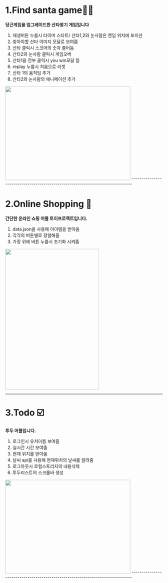 #  1.Find santa game🎅🏻
**당근게임을 업그레이드한 산타찾기 게임입니다**
1. 재생버튼 누를시 타이머 스타트/ 산타1,2와 눈사람은 랜덤 위치에 포지션
2. 찾아야할 산타 이미지 모달로 보여줌
3. 산타 클릭시 스코어의 숫자 줄어듬
4. 산타2와 눈사람 클릭시 게임오버
5. 산타1을 전부 클릭시 you win모달 뜸
6. replay 누를시 처음으로 리셋
7. 산타 1의 움직임 추가
8. 산타2와 눈사람의 애니메이션 추가

<img src="https://user-images.githubusercontent.com/94913420/147404334-2f0dc847-8e0f-4c81-8acb-b5443005a022.gif" width="400" height="300">
------------------------------------------------------------------------------

#  2.Online Shopping 🛒
**간단한 온라인 쇼핑 어플 토이프로젝트입니다.**
1. data.json을 사용해 아이템을 받아옴
2. 각각의 버튼별로 정렬해줌
3. 가장 위에 버튼 누를시 초기화 시켜줌
<img src="https://user-images.githubusercontent.com/94913420/147732005-21c41ec4-063b-46b6-8ba4-2eb24fb2e069.gif" width="300" height="450">

------------------------------------------------------------------------------

#  3.Todo ☑️
**투두 어플입니다.**
1. 로그인시 유저이름 보여줌
2. 실시간 시간 보여줌
3. 현재 위치를 받아옴 
4. 날씨 api를 사용해 현재위치의 날씨를 알려줌
5. 로그아웃시 로컬스토리지의 내용삭제
6. 투두리스트의 스크롤바 생성
<img src="https://user-images.githubusercontent.com/94913420/147404334-2f0dc847-8e0f-4c81-8acb-b5443005a022.gif" width="400" height="300">
------------------------------------------------------------------------------
